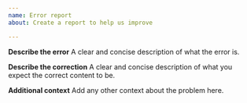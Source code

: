 ```yaml
---
name: Error report
about: Create a report to help us improve

---
```


**Describe the error**
A clear and concise description of what the error is.

**Describe the correction**
A clear and concise description of what you expect the correct content to be.

**Additional context**
Add any other context about the problem here.
